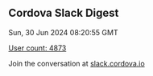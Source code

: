 ## Cordova Slack Digest
Sun, 30 Jun 2024 08:20:55 GMT

[User count: 4873](https://cordova.slack.com/)


Join the conversation at [slack.cordova.io](http://slack.cordova.io/)
